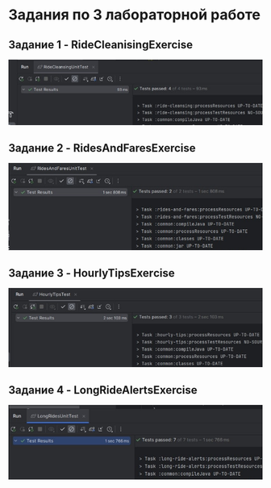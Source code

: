 <h1>Задания по 3 лабораторной работе</h1>

<h2>Задание 1 - RideCleanisingExercise</h2>

![nerd emoji meme](ride-cleansing.jpg)

<h2>Задание 2 - RidesAndFaresExercise</h2>

![nerd emoji meme](rides-and-fares.jpg)

<h2>Задание 3 - HourlyTipsExerсise</h2>

![nerd emoji meme](hourly-tips.jpg)

<h2>Задание 4 - LongRideAlertsExercise</h2>

![nerd emoji meme](long-rides-alerts.jpg)
